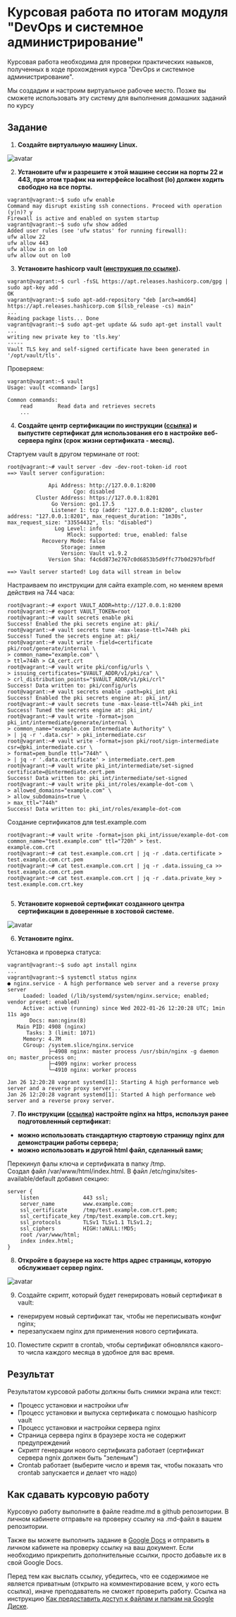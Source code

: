 # Курсовая работа по итогам модуля "DevOps и системное администрирование"

Курсовая работа необходима для проверки практических навыков, полученных в ходе прохождения курса "DevOps и системное администрирование".

Мы создадим и настроим виртуальное рабочее место. Позже вы сможете использовать эту систему для выполнения домашних заданий по курсу

## Задание

1. **Создайте виртуальную машину Linux.**  
  
![avatar](https://github.com/NetVasiliy/Netology/blob/main/media/D_1.PNG)  

2. **Установите ufw и разрешите к этой машине сессии на порты 22 и 443, при этом трафик на интерфейсе localhost (lo) должен ходить свободно на все порты.**  
  
```  
vagrant@vagrant:~$ sudo ufw enable
Command may disrupt existing ssh connections. Proceed with operation (y|n)? y
Firewall is active and enabled on system startup
vagrant@vagrant:~$ sudo ufw show added
Added user rules (see 'ufw status' for running firewall):
ufw allow 22
ufw allow 443
ufw allow in on lo0
ufw allow out on lo0  
```  

3. **Установите hashicorp vault ([инструкция по ссылке](https://learn.hashicorp.com/tutorials/vault/getting-started-install?in=vault/getting-started#install-vault)).**  
  
```  
vagrant@vagrant:~$ curl -fsSL https://apt.releases.hashicorp.com/gpg | sudo apt-key add -
OK  
vagrant@vagrant:~$ sudo apt-add-repository "deb [arch=amd64] https://apt.releases.hashicorp.com $(lsb_release -cs) main"  
...  
Reading package lists... Done  
vagrant@vagrant:~$ sudo apt-get update && sudo apt-get install vault  
...  
writing new private key to 'tls.key'
-----
Vault TLS key and self-signed certificate have been generated in '/opt/vault/tls'.  
  ```  
Проверяем:  
```  
vagrant@vagrant:~$ vault
Usage: vault <command> [args]

Common commands:
    read        Read data and retrieves secrets  
    ...    
   ```

4. **Cоздайте центр сертификации по инструкции ([ссылка](https://learn.hashicorp.com/tutorials/vault/pki-engine?in=vault/secrets-management)) и выпустите сертификат для использования его в настройке веб-сервера nginx (срок жизни сертификата - месяц).**  
  
Стартуем vault в другом терминале от root:  
```  
root@vagrant:~# vault server -dev -dev-root-token-id root
==> Vault server configuration:

             Api Address: http://127.0.0.1:8200
                     Cgo: disabled
         Cluster Address: https://127.0.0.1:8201
              Go Version: go1.17.5
              Listener 1: tcp (addr: "127.0.0.1:8200", cluster address: "127.0.0.1:8201", max_request_duration: "1m30s", max_request_size: "33554432", tls: "disabled")
               Log Level: info
                   Mlock: supported: true, enabled: false
           Recovery Mode: false
                 Storage: inmem
                 Version: Vault v1.9.2
             Version Sha: f4c6d873e2767c0d6853b5d9ffc77b0d297bfbdf

==> Vault server started! Log data will stream in below  
```
  
Настраиваем по инструкции для сайта example.com, но меняем время действия на 744 часа:  
```  
root@vagrant:~# export VAULT_ADDR=http://127.0.0.1:8200
root@vagrant:~# export VAULT_TOKEN=root  
root@vagrant:~# vault secrets enable pki
Success! Enabled the pki secrets engine at: pki/  
root@vagrant:~# vault secrets tune -max-lease-ttl=744h pki
Success! Tuned the secrets engine at: pki/  
root@vagrant:~# vault write -field=certificate pki/root/generate/internal \
> common_name="example.com" \
> ttl=744h > CA_cert.crt  
root@vagrant:~# vault write pki/config/urls \
> issuing_certificates="$VAULT_ADDR/v1/pki/ca" \
> crl_distribution_points="$VAULT_ADDR/v1/pki/crl"
Success! Data written to: pki/config/urls  
root@vagrant:~# vault secrets enable -path=pki_int pki
Success! Enabled the pki secrets engine at: pki_int/
root@vagrant:~# vault secrets tune -max-lease-ttl=744h pki_int
Success! Tuned the secrets engine at: pki_int/  
root@vagrant:~# vault write -format=json pki_int/intermediate/generate/internal \
> common_name="example.com Intermediate Authority" \
> | jq -r '.data.csr' > pki_intermediate.csr  
root@vagrant:~# vault write -format=json pki/root/sign-intermediate csr=@pki_intermediate.csr \
> format=pem_bundle ttl="744h" \
> | jq -r '.data.certificate' > intermediate.cert.pem  
root@vagrant:~# vault write pki_int/intermediate/set-signed certificate=@intermediate.cert.pem
Success! Data written to: pki_int/intermediate/set-signed  
root@vagrant:~# vault write pki_int/roles/example-dot-com \
> allowed_domains="example.com" \
> allow_subdomains=true \
> max_ttl="744h"
Success! Data written to: pki_int/roles/example-dot-com  
```  
Создание сертификатов для test.example.com  
```  
root@vagrant:~# vault write -format=json pki_int/issue/example-dot-com common_name="test.example.com" ttl="720h" > test.
example.com.crt  
root@vagrant:~# cat test.example.com.crt | jq -r .data.certificate > test.example.com.crt.pem
root@vagrant:~# cat test.example.com.crt | jq -r .data.issuing_ca >> test.example.com.crt.pem
root@vagrant:~# cat test.example.com.crt | jq -r .data.private_key > test.example.com.crt.key  
  
  ```
  
  

5. **Установите корневой сертификат созданного центра сертификации в доверенные в хостовой системе.**  
  
![avatar](https://github.com/NetVasiliy/Netology/blob/main/media/D_5.png)  

6. **Установите nginx.**  
  
Установка и проверка статуса:  
```  
vagrant@vagrant:~$ sudo apt install nginx  
...   
vagrant@vagrant:~$ systemctl status nginx
● nginx.service - A high performance web server and a reverse proxy server
     Loaded: loaded (/lib/systemd/system/nginx.service; enabled; vendor preset: enabled)
     Active: active (running) since Wed 2022-01-26 12:20:28 UTC; 1min 11s ago
       Docs: man:nginx(8)
   Main PID: 4908 (nginx)
      Tasks: 3 (limit: 1071)
     Memory: 4.7M
     CGroup: /system.slice/nginx.service
             ├─4908 nginx: master process /usr/sbin/nginx -g daemon on; master_process on;
             ├─4909 nginx: worker process
             └─4910 nginx: worker process

Jan 26 12:20:28 vagrant systemd[1]: Starting A high performance web server and a reverse proxy server...
Jan 26 12:20:28 vagrant systemd[1]: Started A high performance web server and a reverse proxy server.  
```

7. **По инструкции ([ссылка](https://nginx.org/en/docs/http/configuring_https_servers.html)) настройте nginx на https, используя ранее подготовленный сертификат:**
  - **можно использовать стандартную стартовую страницу nginx для демонстрации работы сервера;**
  - **можно использовать и другой html файл, сделанный вами;**  
  
Перекинул фалы ключа и сертификата в папку /tmp.  
Создал файл /var/www/html/index.html.
В файл /etc/nginx/sites-available/default добавил секцию:  
```  
server {
    listen              443 ssl;
    server_name         www.example.com;
    ssl_certificate     /tmp/test.example.com.crt.pem;
    ssl_certificate_key /tmp/test.example.com.crt.key;
    ssl_protocols       TLSv1 TLSv1.1 TLSv1.2;
    ssl_ciphers         HIGH:!aNULL:!MD5;
    root /var/www/html;
    index index.html;
}  
```

8. **Откройте в браузере на хосте https адрес страницы, которую обслуживает сервер nginx.**  
  
![avatar](https://github.com/NetVasiliy/Netology/blob/main/media/D_8.png)  

9. Создайте скрипт, который будет генерировать новый сертификат в vault:
  - генерируем новый сертификат так, чтобы не переписывать конфиг nginx;
  - перезапускаем nginx для применения нового сертификата.
10. Поместите скрипт в crontab, чтобы сертификат обновлялся какого-то числа каждого месяца в удобное для вас время.

## Результат

Результатом курсовой работы должны быть снимки экрана или текст:

- Процесс установки и настройки ufw
- Процесс установки и выпуска сертификата с помощью hashicorp vault
- Процесс установки и настройки сервера nginx
- Страница сервера nginx в браузере хоста не содержит предупреждений 
- Скрипт генерации нового сертификата работает (сертификат сервера ngnix должен быть "зеленым")
- Crontab работает (выберите число и время так, чтобы показать что crontab запускается и делает что надо)

## Как сдавать курсовую работу

Курсовую работу выполните в файле readme.md в github репозитории. В личном кабинете отправьте на проверку ссылку на .md-файл в вашем репозитории.

Также вы можете выполнить задание в [Google Docs](https://docs.google.com/document/u/0/?tgif=d) и отправить в личном кабинете на проверку ссылку на ваш документ.
Если необходимо прикрепить дополнительные ссылки, просто добавьте их в свой Google Docs.

Перед тем как выслать ссылку, убедитесь, что ее содержимое не является приватным (открыто на комментирование всем, у кого есть ссылка), иначе преподаватель не сможет проверить работу. 
Ссылка на инструкцию [Как предоставить доступ к файлам и папкам на Google Диске](https://support.google.com/docs/answer/2494822?hl=ru&co=GENIE.Platform%3DDesktop).
